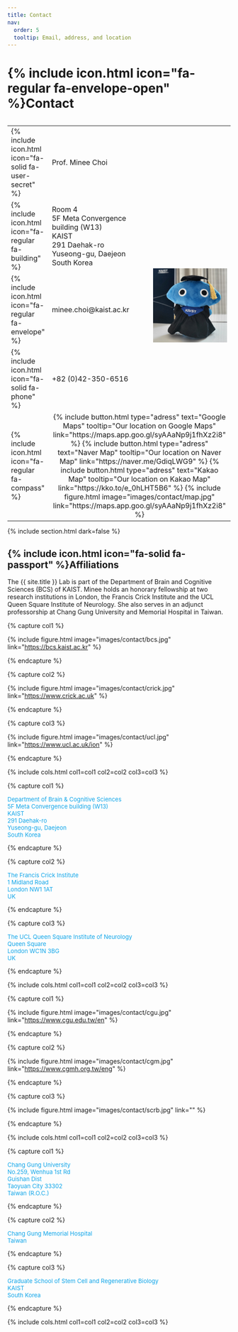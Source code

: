 ```yaml
---
title: Contact
nav:
  order: 5
  tooltip: Email, address, and location
---
```


# {% include icon.html icon="fa-regular fa-envelope-open" %}Contact

<table align="left">
  <tr style="font-size: 16px;">
    <td>{% include icon.html icon="fa-solid fa-user-secret" %}</td>
    <td align="Left" style="width:55%" >Prof. Minee Choi</td>
    <td></td>
  </tr>
  <tr style="font-size: 16px;">
    <td>{% include icon.html icon="fa-regular fa-building" %}</td>
    <td align="Left">Room 4 <br>
                     5F Meta Convergence building (W13) <br>
                     KAIST <br>
                     291 Daehak-ro <br>
                     Yuseong-gu, Daejeon <br>
                     South Korea </td>
    <td rowspan="3"><img style="display:block;" width="100%" height="100%" src="images/archive/0000-00-drNubzuki.jpg" /></td>
  </tr>
  <tr style="font-size: 16px;">
    <td>{% include icon.html icon="fa-regular fa-envelope" %}</td>
    <td align="Left">minee.choi@kaist.ac.kr</td>
  </tr>  
  <tr style="font-size: 16px;">
    <td>{% include icon.html icon="fa-solid fa-phone" %}</td>
    <td align="Left">+82 (0)42-350-6516</td>
  </tr>
  <tr style="font-size: 16px;">
    <td>{% include icon.html icon="fa-regular fa-compass" %}</td>
    <td colspan="2" align="Center"> 
                        {%
                          include button.html
                          type="adress"
                          text="Google Maps"
                          tooltip="Our location on Google Maps"
                          link="https://maps.app.goo.gl/syAAaNp9j1fhXz2i8"
                        %}
                        {%
                          include button.html
                          type="adress"
                          text="Naver Map"
                          tooltip="Our location on Naver Map"
                          link="https://naver.me/GdiqLWG9"
                        %}
                        {%
                          include button.html
                          type="adress"
                          text="Kakao Map"
                          tooltip="Our location on Kakao Map"
                          link="https://kko.to/e_0hLHT5B6"
                        %}
                        {%
                          include figure.html
                          image="images/contact/map.jpg"
                          link="https://maps.app.goo.gl/syAAaNp9j1fhXz2i8"
                        %} </td>
  </tr>
</table>

{% include section.html dark=false %}

## {% include icon.html icon="fa-solid fa-passport" %}Affiliations

The {{ site.title }} Lab is part of the Department of Brain and Cognitive Sciences (BCS) of KAIST. Minee holds an honorary fellowship at two research institutions in London, the Francis Crick Institute and the UCL Queen Square Institute of Neurology. She also serves in an adjunct professorship at Chang Gung University and Memorial Hospital in Taiwan.

{% capture col1 %}

{%
  include figure.html
  image="images/contact/bcs.jpg"
  link="https://bcs.kaist.ac.kr"
%}

{% endcapture %}

{% capture col2 %}

{%
  include figure.html
  image="images/contact/crick.jpg"
  link="https://www.crick.ac.uk"
%}

{% endcapture %}

{% capture col3 %}

{%
  include figure.html
  image="images/contact/ucl.jpg"
  link="https://www.ucl.ac.uk/ion"
%}

{% endcapture %}

{% include cols.html col1=col1 col2=col2 col3=col3 %}

{% capture col1 %}
<p style="font-size: 13px; color: #0ea5e9;">
Department of Brain & Cognitive Sciences <br>
5F Meta Convergence building (W13) <br>
KAIST <br>
291 Daehak-ro <br>
Yuseong-gu, Daejeon <br>
South Korea
</p>
{% endcapture %}

{% capture col2 %}
<p style="font-size: 13px; color: #0ea5e9;">
The Francis Crick Institute <br>
1 Midland Road <br>
London NW1 1AT <br>
UK
</p>
{% endcapture %}

{% capture col3 %}
<p style="font-size: 13px; color: #0ea5e9;">
The UCL Queen Square Institute of Neurology <br>
Queen Square<br>
London WC1N 3BG <br>
UK
</p>
{% endcapture %}

{% include cols.html col1=col1 col2=col2 col3=col3 %}

{% capture col1 %}

{%
  include figure.html
  image="images/contact/cgu.jpg"
  link="https://www.cgu.edu.tw/en"
%}

{% endcapture %}

{% capture col2 %}

{%
  include figure.html
  image="images/contact/cgm.jpg"
  link="https://www.cgmh.org.tw/eng"
%}

{% endcapture %}

{% capture col3 %}

{%
  include figure.html
  image="images/contact/scrb.jpg"
  link=""
%}

{% endcapture %}

{% include cols.html col1=col1 col2=col2 col3=col3 %}

{% capture col1 %}
<p style="font-size: 13px; color: #0ea5e9;">
Chang Gung University <br>
No.259, Wenhua 1st Rd <br>
Guishan Dist <br>
Taoyuan City 33302 <br>
Taiwan (R.O.C.)
</p>
{% endcapture %}

{% capture col2 %}
<p style="font-size: 13px; color: #0ea5e9;">
Chang Gung Memorial Hospital <br>
Taiwan
</p>
{% endcapture %}

{% capture col3 %}
<p style="font-size: 13px; color: #0ea5e9;">
Graduate School of Stem Cell and Regenerative Biology <br>
KAIST <br>
South Korea
</p>
{% endcapture %}

{% include cols.html col1=col1 col2=col2 col3=col3 %}
